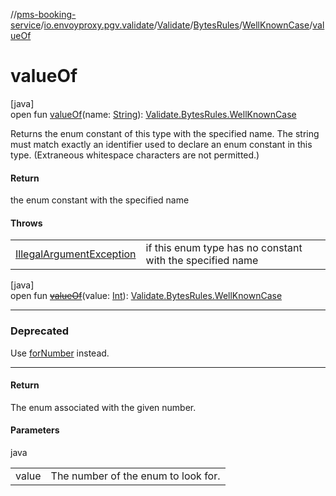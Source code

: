 //[pms-booking-service](../../../../../index.md)/[io.envoyproxy.pgv.validate](../../../index.md)/[Validate](../../index.md)/[BytesRules](../index.md)/[WellKnownCase](index.md)/[valueOf](value-of.md)

# valueOf

[java]\
open fun [valueOf](value-of.md)(name: [String](https://docs.oracle.com/en/java/javase/23/docs/api/java.base/java/lang/String.html)): [Validate.BytesRules.WellKnownCase](index.md)

Returns the enum constant of this type with the specified name. The string must match exactly an identifier used to declare an enum constant in this type. (Extraneous whitespace characters are not permitted.)

#### Return

the enum constant with the specified name

#### Throws

| | |
|---|---|
| [IllegalArgumentException](https://docs.oracle.com/en/java/javase/23/docs/api/java.base/java/lang/IllegalArgumentException.html) | if this enum type has no constant with the specified name |

[java]\
open fun [~~valueOf~~](value-of.md)(value: [Int](https://kotlinlang.org/api/core/kotlin-stdlib/kotlin/-int/index.html)): [Validate.BytesRules.WellKnownCase](index.md)

---

### Deprecated

Use [forNumber](for-number.md) instead.

---

#### Return

The enum associated with the given number.

#### Parameters

java

| | |
|---|---|
| value | The number of the enum to look for. |